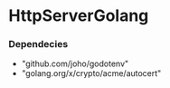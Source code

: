 # HttpServerGolang

### Dependecies
- "github.com/joho/godotenv"
- "golang.org/x/crypto/acme/autocert"